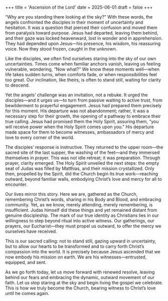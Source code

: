 +++
title = 'Ascension of the Lord'
date = 2025-06-01
draft = false
+++

“Why are you standing there looking at the sky?” With these words, the angels confronted the disciples in their moment of uncertainty and hesitation. It was a question that pierced their confusion and moved them from paralysis toward purpose. Jesus had departed, leaving them behind, and their gaze was locked heavenward, lost in wonder and in apprehension. They had depended upon Jesus—his presence, his wisdom, his reassuring voice. Now they stood frozen, caught in the unknown.

Like the disciples, we often find ourselves staring into the sky of our own uncertainties. Times come when familiar anchors vanish, leaving us feeling vulnerable, wondering, “Now what?” We know these moments well—when life takes sudden turns, when comforts fade, or when responsibilities feel too great. Our inclination, like theirs, is often to stand still, waiting for clarity to descend.

Yet the angels’ challenge was an invitation, not a rebuke. It urged the disciples—and it urges us—to turn from passive waiting to active trust, from bewilderment to prayerful engagement. Jesus had prepared them precisely for this moment. His departure was not abandonment; rather, it was a necessary step for their growth, the opening of a pathway to embrace their true calling. Jesus had promised them the Holy Spirit, assuring them, “you will receive power when the Holy Spirit comes upon you.” His departure made space for them to become witnesses, ambassadors of mercy and love to every corner of the world.

The disciples’ response is instructive. They returned to the upper room—the sacred site of the last supper, the washing of the feet—and they immersed themselves in prayer. This was not idle retreat; it was preparation. Through prayer, clarity emerged. The Holy Spirit unveiled the next steps: the empty seat of Judas was filled by Matthias, and their mission crystallized. Only then, propelled by the Spirit, did the Church begin its true work—reaching outward, beyond familiar walls, embodying Christ’s love and mercy for all to encounter.

Our lives mirror this story. Here we are, gathered as the Church, remembering Christ’s words, sharing in his Body and Blood, and embracing community. Yet, as we know, merely attending, merely remembering, is insufficient. Judas himself did these things and yet remained distant from genuine discipleship. The mark of our true identity as Christians lies in our willingness to step beyond ritual into active witness. Our gatherings, our prayers, our Eucharist—they must propel us outward, to offer the mercy we ourselves have received.

This is our sacred calling: not to stand still, gazing upward in uncertainty, but to allow our hearts to be transformed and to carry forth Christ’s compassion into the world. It is precisely because Jesus ascended that we now embody his mission on earth. We are his witnesses—entrusted, equipped, and sent.

As we go forth today, let us move forward with renewed resolve, leaving behind our fears and embracing the dynamic, outward movement of our faith. Let us stop staring at the sky and begin living the gospel we celebrate. This is how we truly become the Church, bearing witness to Christ’s love until he comes again.

